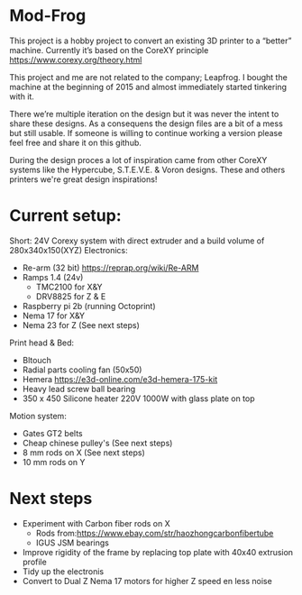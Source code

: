 # Mod-Frog
This project is a hobby project to convert an existing 3D printer to a “better” machine. Currently it’s based on the CoreXY principle https://www.corexy.org/theory.html

This project and me are not related  to the company; Leapfrog. I bought the machine at the beginning of 2015 and almost immediately started tinkering with it. 

There we’re multiple iteration on the design but it was never the intent to share these designs. As a consequens the design files are a bit of a mess but still usable. If someone is willing to continue working a version please feel free and share it on this github. 

During the design proces a lot of inspiration came from other CoreXY systems like the Hypercube, S.T.E.V.E. & Voron designs. These and others printers we're great design inspirations!

# Current setup:
Short: 24V Corexy system with direct extruder and a build volume of 280x340x150(XYZ)
Electronics:
- Re-arm (32 bit) https://reprap.org/wiki/Re-ARM
- Ramps 1.4 (24v)
  - TMC2100 for X&Y
  - DRV8825 for Z & E
- Raspberry pi 2b (running Octoprint)
- Nema 17 for X&Y
- Nema 23 for Z (See next steps)

Print head & Bed:
- Bltouch 
- Radial parts cooling fan (50x50)
- Hemera https://e3d-online.com/e3d-hemera-175-kit
- Heavy lead screw ball bearing
- 350 x 450 Silicone heater 220V 1000W with glass plate on top

Motion system:
- Gates GT2 belts
- Cheap chinese pulley's (See next steps)
- 8 mm rods on X (See next steps)
- 10 mm rods on Y

# Next steps
- Experiment with Carbon fiber rods on X 
  - Rods from:https://www.ebay.com/str/haozhongcarbonfibertube
  - IGUS JSM bearings
- Improve rigidity of the frame by replacing top plate with 40x40 extrusion profile 
- Tidy up the electronis
- Convert to Dual Z Nema 17 motors for higher Z speed en less noise
